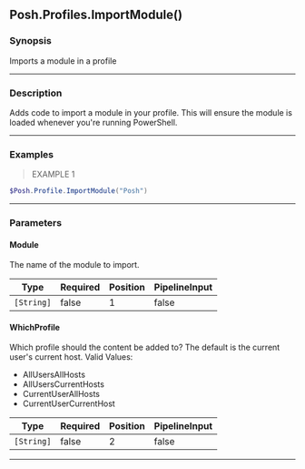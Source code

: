 Posh.Profiles.ImportModule()
----------------------------

### Synopsis
Imports a module in a profile

---

### Description

Adds code to import a module in your profile.
This will ensure the module is loaded whenever you're running PowerShell.

---

### Examples
> EXAMPLE 1

```PowerShell
$Posh.Profile.ImportModule("Posh")
```

---

### Parameters
#### **Module**
The name of the module to import.

|Type      |Required|Position|PipelineInput|
|----------|--------|--------|-------------|
|`[String]`|false   |1       |false        |

#### **WhichProfile**
Which profile should the content be added to?
The default is the current user's current host.
Valid Values:

* AllUsersAllHosts
* AllUsersCurrentHosts
* CurrentUserAllHosts
* CurrentUserCurrentHost

|Type      |Required|Position|PipelineInput|
|----------|--------|--------|-------------|
|`[String]`|false   |2       |false        |

---
